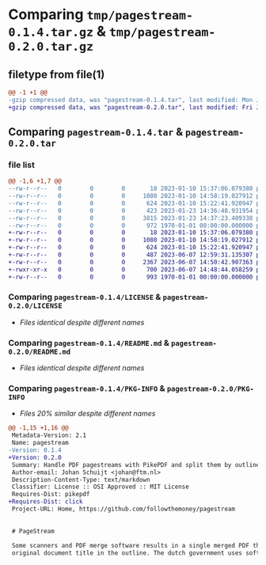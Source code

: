 # Comparing `tmp/pagestream-0.1.4.tar.gz` & `tmp/pagestream-0.2.0.tar.gz`

## filetype from file(1)

```diff
@@ -1 +1 @@
-gzip compressed data, was "pagestream-0.1.4.tar", last modified: Mon Jan 23 14:37:40 2023, max compression
+gzip compressed data, was "pagestream-0.2.0.tar", last modified: Fri Jan  1 00:00:00 2016, max compression
```

## Comparing `pagestream-0.1.4.tar` & `pagestream-0.2.0.tar`

### file list

```diff
@@ -1,6 +1,7 @@
--rw-r--r--   0        0        0       18 2023-01-10 15:37:06.079380 pagestream-0.1.4/.gitignore
--rw-r--r--   0        0        0     1080 2023-01-10 14:58:19.027912 pagestream-0.1.4/LICENSE
--rw-r--r--   0        0        0      624 2023-01-10 15:22:41.920947 pagestream-0.1.4/README.md
--rw-r--r--   0        0        0      423 2023-01-23 14:36:48.931954 pagestream-0.1.4/pyproject.toml
--rw-r--r--   0        0        0     3815 2023-01-23 14:37:23.489338 pagestream-0.1.4/src/pagestream/__init__.py
--rw-r--r--   0        0        0      972 1970-01-01 00:00:00.000000 pagestream-0.1.4/PKG-INFO
+-rw-r--r--   0        0        0       18 2023-01-10 15:37:06.079380 pagestream-0.2.0/.gitignore
+-rw-r--r--   0        0        0     1080 2023-01-10 14:58:19.027912 pagestream-0.2.0/LICENSE
+-rw-r--r--   0        0        0      624 2023-01-10 15:22:41.920947 pagestream-0.2.0/README.md
+-rw-r--r--   0        0        0      487 2023-06-07 12:59:31.135307 pagestream-0.2.0/pyproject.toml
+-rw-r--r--   0        0        0     2367 2023-06-07 14:50:42.907363 pagestream-0.2.0/src/pagestream/__init__.py
+-rwxr-xr-x   0        0        0      700 2023-06-07 14:48:44.058259 pagestream-0.2.0/src/pagestream/cli.py
+-rw-r--r--   0        0        0      993 1970-01-01 00:00:00.000000 pagestream-0.2.0/PKG-INFO
```

### Comparing `pagestream-0.1.4/LICENSE` & `pagestream-0.2.0/LICENSE`

 * *Files identical despite different names*

### Comparing `pagestream-0.1.4/README.md` & `pagestream-0.2.0/README.md`

 * *Files identical despite different names*

### Comparing `pagestream-0.1.4/PKG-INFO` & `pagestream-0.2.0/PKG-INFO`

 * *Files 20% similar despite different names*

```diff
@@ -1,15 +1,16 @@
 Metadata-Version: 2.1
 Name: pagestream
-Version: 0.1.4
+Version: 0.2.0
 Summary: Handle PDF pagestreams with PikePDF and split them by outline
 Author-email: Johan Schuijt <johan@ftm.nl>
 Description-Content-Type: text/markdown
 Classifier: License :: OSI Approved :: MIT License
 Requires-Dist: pikepdf
+Requires-Dist: click
 Project-URL: Home, https://github.com/followthemoney/pagestream
 
 
 # PageStream
 
 Some scanners and PDF merge software results in a single merged PDF that has the
 original document title in the outline. The dutch government uses software like
```


